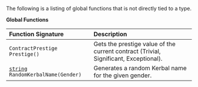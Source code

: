 The following is a listing of global functions that is not directly tied to a type.

**Global Functions**

| Function Signature| Description |
| :--- | :--- |
| `ContractPrestige Prestige()` | Gets the prestige value of the current contract (Trivial, Significant, Exceptional). |
| [`string`](String-Type) `RandomKerbalName(Gender)` | Generates a random Kerbal name for the given gender. |
